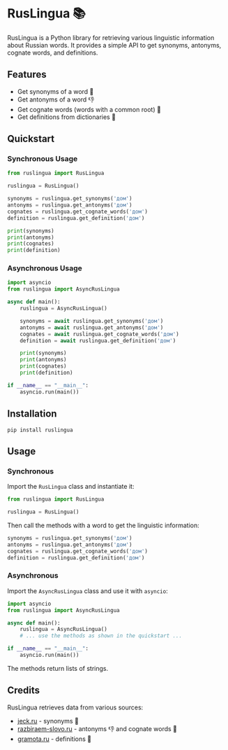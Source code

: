 # RusLingua 📚

RusLingua is a Python library for retrieving various linguistic information about Russian words. It provides a simple API to get synonyms, antonyms, cognate words, and definitions.

## Features

- Get synonyms of a word 👥
- Get antonyms of a word 👎
- Get cognate words (words with a common root) 🌳
- Get definitions from dictionaries 📖

## Quickstart

### Synchronous Usage
```python
from ruslingua import RusLingua

ruslingua = RusLingua()

synonyms = ruslingua.get_synonyms('дом')
antonyms = ruslingua.get_antonyms('дом')
cognates = ruslingua.get_cognate_words('дом')
definition = ruslingua.get_definition('дом')

print(synonyms)
print(antonyms)
print(cognates)
print(definition)
```

### Asynchronous Usage
```python
import asyncio
from ruslingua import AsyncRusLingua

async def main():
    ruslingua = AsyncRusLingua()

    synonyms = await ruslingua.get_synonyms('дом')
    antonyms = await ruslingua.get_antonyms('дом')
    cognates = await ruslingua.get_cognate_words('дом')
    definition = await ruslingua.get_definition('дом')

    print(synonyms)
    print(antonyms)
    print(cognates)
    print(definition)

if __name__ == "__main__":
    asyncio.run(main())
```

## Installation 

```
pip install ruslingua
```

## Usage

### Synchronous

Import the `RusLingua` class and instantiate it:

```python
from ruslingua import RusLingua

ruslingua = RusLingua()
```

Then call the methods with a word to get the linguistic information:

```python
synonyms = ruslingua.get_synonyms('дом')
antonyms = ruslingua.get_antonyms('дом')
cognates = ruslingua.get_cognate_words('дом')
definition = ruslingua.get_definition('дом')
```

### Asynchronous

Import the `AsyncRusLingua` class and use it with `asyncio`:

```python
import asyncio
from ruslingua import AsyncRusLingua

async def main():
    ruslingua = AsyncRusLingua()
    # ... use the methods as shown in the quickstart ...

if __name__ == "__main__":
    asyncio.run(main())
```

The methods return lists of strings.

## Credits 

RusLingua retrieves data from various sources:

- [jeck.ru](https://jeck.ru) - synonyms 👥
- [razbiraem-slovo.ru](https://razbiraem-slovo.ru) - antonyms 👎 and cognate words 🌳
- [gramota.ru](https://gramota.ru) - definitions 📖
